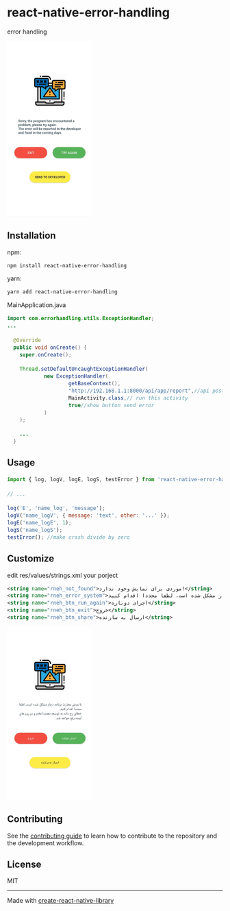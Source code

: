 # react-native-error-handling

error handling

<img src="screenshots/en.jpg" alt="screenshot en error handling" width="200"/>

## Installation

npm:

```sh
npm install react-native-error-handling
```

yarn:

```sh
yarn add react-native-error-handling
```

MainApplication.java

```java
import com.errorhandling.utils.ExceptionHandler;
...

  @Override
  public void onCreate() {
    super.onCreate();

    Thread.setDefaultUncaughtExceptionHandler(
            new ExceptionHandler(
                    getBaseContext(),
                    "http://192.168.1.1:8000/api/app/report",//api post info, error, file
                    MainActivity.class,// run this activity
                    true//show button send error
            )
    );

    ...
  }
```

## Usage

```js
import { log, logV, logE, logS, testError } from 'react-native-error-handling';

// ...

log('E', 'name_log', 'message');
logV('name_logV', { message: 'text', other: '...' });
logE('name_logE', 1);
logS('name_logS');
testError(); //make crash divide by zero
```

## Customize

edit res/values/strings.xml your porject

```xml
<string name="rneh_not_found">موردی برای نمایش وجود ندارد!</string>
<string name="rneh_error_system">با عرض معذرت برنامه دچار مشکل شده است، لطفا مجددا اقدام کنید.\nخطای رخ داده به توسعه دهنده اعلام و در روز های آینده رفع خواهد شد.</string>
<string name="rneh_btn_run_again">اجرای دوباره</string>
<string name="rneh_btn_exit">خروج</string>
<string name="rneh_btn_share">ارسال به سازنده</string>

```

<img src="screenshots/fa.jpg" alt="screenshot fa error handling" width="200"/>

## Contributing

See the [contributing guide](CONTRIBUTING.md) to learn how to contribute to the repository and the development workflow.

## License

MIT

---

Made with [create-react-native-library](https://github.com/callstack/react-native-builder-bob)
